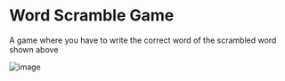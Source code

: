 # Word Scramble Game    

A game where you have to write the correct word of the scrambled word shown above 

![image](https://github.com/ansh3108/word-scramble-game/assets/115077985/bdecf078-d0e5-4811-a4c2-c2af404444fe)
